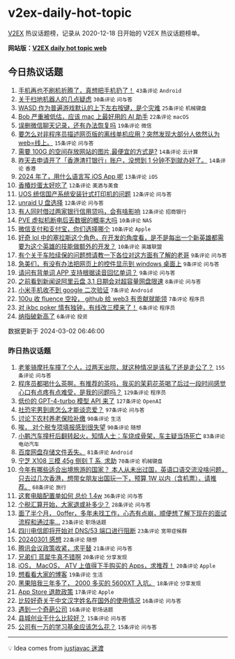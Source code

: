 # v2ex-daily-hot-topic

[V2EX](https://www.v2ex.com/) 热议话题榜，记录从 2020-12-18 日开始的 V2EX 热议话题榜单。

**网站版：[V2EX daily hot topic web](https://boojack.github.io/v2ex-daily-hot-topic-web/)**

## 今日热议话题

<!-- TODAY BEGIN -->

1. [手机再也不刷机折腾了，真想把手机扔了！](https://www.v2ex.com/t/1019996) `43条评论` `Android`
1. [关于扫地机器人的几点疑虑](https://www.v2ex.com/t/1019971) `30条评论` `问与答`
1. [WASD 作为普遍游戏默认的上下左右按键，是个灾难](https://www.v2ex.com/t/1019987) `25条评论` `机械键盘`
1. [Bob 严重被低估，应该 mac 上最好用的 AI 助手](https://www.v2ex.com/t/1019994) `22条评论` `macOS`
1. [误删微信聊天记录，还有办法恢复吗](https://www.v2ex.com/t/1019969) `19条评论` `微信`
1. [要怎么对非程序员描述网页版的离线单机应用？突然发现大部分人依然认为 web=线上。](https://www.v2ex.com/t/1020006) `15条评论` `问与答`
1. [需要 100G 的空间存放网站的图片,最便宜的方式是?](https://www.v2ex.com/t/1019979) `14条评论` `云计算`
1. [昨天去申请开了「香港渣打银行」账户，没想到 1 分钟不到就办好了。](https://www.v2ex.com/t/1019965) `14条评论` `香港`
1. [2024 年了，用什么语言写 iOS App 呢](https://www.v2ex.com/t/1019961) `13条评论` `iOS`
1. [香椿炒蛋太好吃了](https://www.v2ex.com/t/1020001) `12条评论` `美酒与美食`
1. [UOS 统信国产系统安装针式打印机的问题](https://www.v2ex.com/t/1019986) `12条评论` `问与答`
1. [unraid U 盘选择](https://www.v2ex.com/t/1019974) `12条评论` `问与答`
1. [有人同时借过两家银行信用贷吗，会有啥影响](https://www.v2ex.com/t/1019968) `12条评论` `招商银行`
1. [PVE 虚拟机断电后丢数据的概率大吗](https://www.v2ex.com/t/1019997) `10条评论` `NAS`
1. [微信支付和支付宝，你们选择哪个](https://www.v2ex.com/t/1019995) `10条评论` `Apple`
1. [好奇 lol 中的塞拉斯这个角色，在开发的角度看，是不是每出一个新英雄都需要为这个英雄的技能做额外的开发？](https://www.v2ex.com/t/1019980) `10条评论` `英雄联盟`
1. [有个关于车险续保的问题想请教一下各位对这方面有了解的老哥](https://www.v2ex.com/t/1020020) `9条评论` `问与答`
1. [急美们，有没有办法把网页上的控件显示到 windows 桌面上](https://www.v2ex.com/t/1019991) `9条评论` `问与答`
1. [请问有背单词 APP 支持根据读音回忆单词？](https://www.v2ex.com/t/1019960) `9条评论` `问与答`
1. [之前看到新闻说阿里云盘 3.1 日期会对超容量网盘限速](https://www.v2ex.com/t/1019963) `8条评论` `问与答`
1. [小米手机收不到 google 二次验证](https://www.v2ex.com/t/1020005) `7条评论` `Android`
1. [100u 收 fluence 空投， github 给 web3 有贡献就能领](https://www.v2ex.com/t/1019967) `7条评论` `程序员`
1. [对 ikbc poker 情有独钟，有线改三模来了！](https://www.v2ex.com/t/1020019) `6条评论` `程序员`
1. [纳指破新高了](https://www.v2ex.com/t/1019972) `6条评论` `投资`

数据更新于 2024-03-02 06:46:00

<!-- TODAY END -->

### 昨日热议话题

<!-- YESTERDAY BEGIN -->

1. [老爹骑摩托车撞了个人，过两天出院，就这种情况是该私了还是走公了？](https://www.v2ex.com/t/1019678) `155条评论` `问与答`
1. [程序员都喝什么茶啊，有推荐的茶吗，我买的茉莉花茶喝了后过一段时间感觉心口有点疼有点难受，是我的问题吗？](https://www.v2ex.com/t/1019731) `129条评论` `程序员`
1. [低价的 GPT-4-turbo 模型 API 来了](https://www.v2ex.com/t/1019642) `127条评论` `OpenAI`
1. [社恐宅男到底怎么才能谈恋爱？](https://www.v2ex.com/t/1019817) `97条评论` `问与答`
1. [讨论下农村养老保险补缴](https://www.v2ex.com/t/1019767) `90条评论` `生活`
1. [唉， 对个税专项填报感到很失望](https://www.v2ex.com/t/1019677) `90条评论` `随想`
1. [小鹏汽车撞杆后翻转起火，知情人士：车烧成骨架，车主疑当场死亡](https://www.v2ex.com/t/1019693) `83条评论` `电动汽车`
1. [百度网盘存储文件丢失。](https://www.v2ex.com/t/1019663) `81条评论` `Android`
1. [宁芝 X108 三模 45g 侧刻 T 系, 求助](https://www.v2ex.com/t/1019662) `70条评论` `机械键盘`
1. [今年有哪些适合出境旅游的国家？ 本人从未出过国，英语口语交流没啥问题，只去过几次香港，想带女朋友出国玩一下，预算 1W 以内（含机票），请推荐。](https://www.v2ex.com/t/1019779) `68条评论` `旅行`
1. [这套电脑配置单如何 总价 1.4w](https://www.v2ex.com/t/1019727) `36条评论` `问与答`
1. [个税汇算开始，大家退或补多少？](https://www.v2ex.com/t/1019645) `28条评论` `问与答`
1. [面了半个月， 0offer，多年未找工作，心态有点崩，顺便想了解下现在的面试流程和通过率...](https://www.v2ex.com/t/1019889) `23条评论` `职场话题`
1. [四川电信即将开始对 DNS/53 端口进行阻断](https://www.v2ex.com/t/1019877) `23条评论` `宽带症候群`
1. [20240301 感想](https://www.v2ex.com/t/1019750) `22条评论` `随想`
1. [腾讯会议政策收紧，求平替](https://www.v2ex.com/t/1019892) `21条评论` `问与答`
1. [兄弟们 蓝犀牛真不错啊](https://www.v2ex.com/t/1019872) `20条评论` `分享发现`
1. [iOS， MacOS， ATV 上值得下手购买的 Apps，求推荐！](https://www.v2ex.com/t/1019674) `20条评论` `Apple`
1. [想看看大家的博客](https://www.v2ex.com/t/1019932) `19条评论` `生活`
1. [黑果陪我三年多了， 2000 多买的 5600XT 入坑。](https://www.v2ex.com/t/1019923) `18条评论` `分享发现`
1. [App Store 退款政策](https://www.v2ex.com/t/1019686) `17条评论` `Apple`
1. [比较好奇关于中文汉字姓名在国外的使用情况](https://www.v2ex.com/t/1019951) `16条评论` `问与答`
1. [遇到一个奇葩公司](https://www.v2ex.com/t/1019786) `16条评论` `职场话题`
1. [县城创业干什么比较好？](https://www.v2ex.com/t/1019868) `15条评论` `问与答`
1. [公司有一万的学习基金应该怎么花？](https://www.v2ex.com/t/1019782) `15条评论` `问与答`

<!-- YESTERDAY END -->

---

💡 Idea comes from [justjavac 迷渡](https://github.com/justjavac/)
